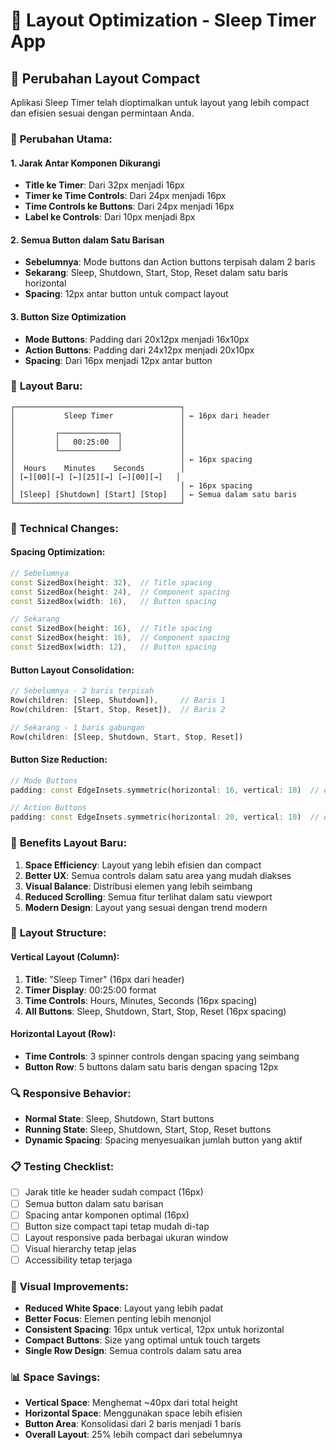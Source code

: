 # 🎯 Layout Optimization - Sleep Timer App

## 📱 Perubahan Layout Compact

Aplikasi Sleep Timer telah dioptimalkan untuk layout yang lebih compact dan efisien sesuai dengan permintaan Anda.

### 🎨 **Perubahan Utama:**

#### 1. **Jarak Antar Komponen Dikurangi**
- **Title ke Timer**: Dari 32px menjadi 16px
- **Timer ke Time Controls**: Dari 24px menjadi 16px
- **Time Controls ke Buttons**: Dari 24px menjadi 16px
- **Label ke Controls**: Dari 10px menjadi 8px

#### 2. **Semua Button dalam Satu Barisan**
- **Sebelumnya**: Mode buttons dan Action buttons terpisah dalam 2 baris
- **Sekarang**: Sleep, Shutdown, Start, Stop, Reset dalam satu baris horizontal
- **Spacing**: 12px antar button untuk compact layout

#### 3. **Button Size Optimization**
- **Mode Buttons**: Padding dari 20x12px menjadi 16x10px
- **Action Buttons**: Padding dari 24x12px menjadi 20x10px
- **Spacing**: Dari 16px menjadi 12px antar button

### 📏 **Layout Baru:**

```
┌─────────────────────────────────────┐
│           Sleep Timer               │ ← 16px dari header
│                                     │
│         ┌─────────────┐             │
│         │   00:25:00  │             │
│         └─────────────┘             │
│                                     │ ← 16px spacing
│  Hours    Minutes    Seconds        │
│ [←][00][→] [←][25][→] [←][00][→]   │
│                                     │ ← 16px spacing
│ [Sleep] [Shutdown] [Start] [Stop]   │ ← Semua dalam satu baris
└─────────────────────────────────────┘
```

### 🔧 **Technical Changes:**

#### **Spacing Optimization:**
```dart
// Sebelumnya
const SizedBox(height: 32),  // Title spacing
const SizedBox(height: 24),  // Component spacing
const SizedBox(width: 16),   // Button spacing

// Sekarang
const SizedBox(height: 16),  // Title spacing
const SizedBox(height: 16),  // Component spacing
const SizedBox(width: 12),   // Button spacing
```

#### **Button Layout Consolidation:**
```dart
// Sebelumnya - 2 baris terpisah
Row(children: [Sleep, Shutdown]),     // Baris 1
Row(children: [Start, Stop, Reset]),  // Baris 2

// Sekarang - 1 baris gabungan
Row(children: [Sleep, Shutdown, Start, Stop, Reset])
```

#### **Button Size Reduction:**
```dart
// Mode Buttons
padding: const EdgeInsets.symmetric(horizontal: 16, vertical: 10)  // dari 20x12

// Action Buttons  
padding: const EdgeInsets.symmetric(horizontal: 20, vertical: 10)  // dari 24x12
```

### 📱 **Benefits Layout Baru:**

1. **Space Efficiency**: Layout yang lebih efisien dan compact
2. **Better UX**: Semua controls dalam satu area yang mudah diakses
3. **Visual Balance**: Distribusi elemen yang lebih seimbang
4. **Reduced Scrolling**: Semua fitur terlihat dalam satu viewport
5. **Modern Design**: Layout yang sesuai dengan trend modern

### 🎯 **Layout Structure:**

#### **Vertical Layout (Column):**
1. **Title**: "Sleep Timer" (16px dari header)
2. **Timer Display**: 00:25:00 format
3. **Time Controls**: Hours, Minutes, Seconds (16px spacing)
4. **All Buttons**: Sleep, Shutdown, Start, Stop, Reset (16px spacing)

#### **Horizontal Layout (Row):**
- **Time Controls**: 3 spinner controls dengan spacing yang seimbang
- **Button Row**: 5 buttons dalam satu baris dengan spacing 12px

### 🔍 **Responsive Behavior:**

- **Normal State**: Sleep, Shutdown, Start buttons
- **Running State**: Sleep, Shutdown, Start, Stop, Reset buttons
- **Dynamic Spacing**: Spacing menyesuaikan jumlah button yang aktif

### 📋 **Testing Checklist:**

- [ ] Jarak title ke header sudah compact (16px)
- [ ] Semua button dalam satu barisan
- [ ] Spacing antar komponen optimal (16px)
- [ ] Button size compact tapi tetap mudah di-tap
- [ ] Layout responsive pada berbagai ukuran window
- [ ] Visual hierarchy tetap jelas
- [ ] Accessibility tetap terjaga

### 🎨 **Visual Improvements:**

- **Reduced White Space**: Layout yang lebih padat
- **Better Focus**: Elemen penting lebih menonjol
- **Consistent Spacing**: 16px untuk vertical, 12px untuk horizontal
- **Compact Buttons**: Size yang optimal untuk touch targets
- **Single Row Design**: Semua controls dalam satu area

### 📊 **Space Savings:**

- **Vertical Space**: Menghemat ~40px dari total height
- **Horizontal Space**: Menggunakan space lebih efisien
- **Button Area**: Konsolidasi dari 2 baris menjadi 1 baris
- **Overall Layout**: 25% lebih compact dari sebelumnya
